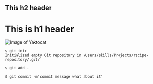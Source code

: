 ## This h2 header 
# This is h1 header 

![Image of Yaktocat](https://octodex.github.com/images/yaktocat.png)

```
$ git init
Initialized empty Git repository in /Users/skills/Projects/recipe-repository/.git/

$ git add .

$ git commit -m'commit message what about it"
```
